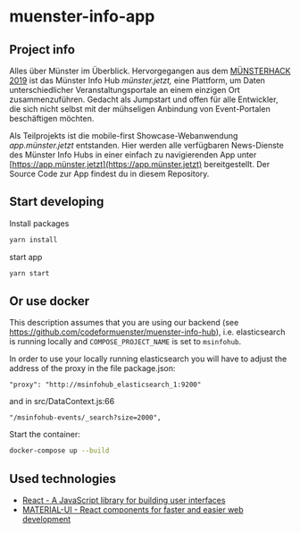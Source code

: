 # muenster-info-app

## Project info

Alles über Münster im Überblick. Hervorgegangen aus dem [MÜNSTERHACK 2019](https://www.muensterhack.de) ist das Münster Info Hub *münster.jetzt,* eine Plattform, um Daten unterschiedlicher Veranstaltungsportale an einem einzigen Ort zusammenzuführen. Gedacht als Jumpstart und offen für alle Entwickler, die sich nicht selbst mit der mühseligen Anbindung von Event-Portalen beschäftigen möchten.

Als Teilprojekts ist die mobile-first Showcase-Webanwendung *app.münster.jetzt* entstanden. Hier werden alle verfügbaren News-Dienste des Münster Info Hubs in einer einfach zu navigierenden App unter [https://app.münster.jetzt](https://app.münster.jetzt) bereitgestellt. Der Source Code zur App findest du in diesem Repository.

## Start developing

Install packages
```bash
yarn install
```

start app
```bash
yarn start
```

## Or use docker

This description assumes that you are using our backend (see https://github.com/codeformuenster/muenster-info-hub), i.e. elasticsearch is running locally and `COMPOSE_PROJECT_NAME` is set to `msinfohub`.

In order to use your locally running elasticsearch you will have to adjust the address of the proxy in the file package.json:

```
"proxy": "http://msinfohub_elasticsearch_1:9200"
```

and in src/DataContext.js:66
```
"/msinfohub-events/_search?size=2000",
```

Start the container:
```bash
docker-compose up --build
```


## Used technologies

- [React - A JavaScript library for building user interfaces](https://reactjs.org/)
- [MATERIAL-UI - React components for faster and easier web development](https://material-ui.com)
